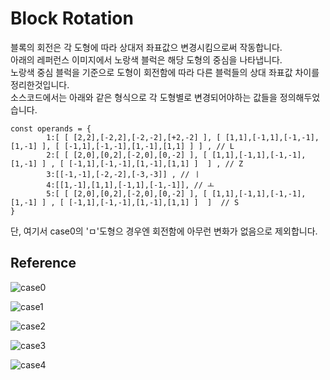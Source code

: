 # Block Rotation 
블록의 회전은 각 도형에 따라 상대저 좌표값으 변경시킴으로써 작동합니다.<br>
아래의 레퍼런스 이미지에서 노랑색 블럭은 해당 도형의 중심을 나타냅니다.<br>
노랑색 중심 블럭을 기준으로 도형이 회전함에 따라 다른 블럭들의 상대 좌표값 차이를 정리한것입니다.<br>
소스코드에서는 아래와 같은 형식으로 각 도형별로 변경되어야하는 값들을 정의해두었습니다.<br>
```
const operands = {
        1:[ [ [2,2],[-2,2],[-2,-2],[+2,-2] ], [ [1,1],[-1,1],[-1,-1],[1,-1] ], [ [-1,1],[-1,-1],[1,-1],[1,1] ] ] , // L
        2:[ [ [2,0],[0,2],[-2,0],[0,-2] ], [ [1,1],[-1,1],[-1,-1],[1,-1] ] , [ [-1,1],[-1,-1],[1,-1],[1,1] ]  ] , // Z
        3:[[-1,-1],[-2,-2],[-3,-3]] , // ㅣ
        4:[[1,-1],[1,1],[-1,1],[-1,-1]], // ㅗ
        5:[ [ [2,0],[0,2],[-2,0],[0,-2] ], [ [1,1],[-1,1],[-1,-1],[1,-1] ] , [ [-1,1],[-1,-1],[1,-1],[1,1] ]  ]  // S
}
```
단, 여기서 case0의 'ㅁ'도형으 경우엔 회전함에 아무런 변화가 없음으로 제외합니다.<br>



## Reference
![case0](https://github.com/93jpark/vanilla_tetris/blob/master/src/readme/cae0.png)

![case1](https://github.com/93jpark/vanilla_tetris/blob/master/src/readme/case1.png)

![case2](https://github.com/93jpark/vanilla_tetris/blob/master/src/readme/case2.png)

![case3](https://github.com/93jpark/vanilla_tetris/blob/master/src/readme/case3.png)

![case4](https://github.com/93jpark/vanilla_tetris/blob/master/src/readme/case4.png)



